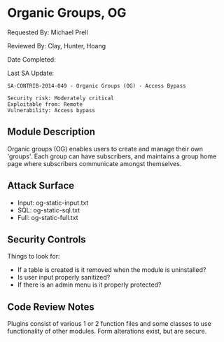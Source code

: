 # Organic Groups, OG



Requested By: Michael Prell

Reviewed By: Clay, Hunter, Hoang

Date Completed:

Last SA Update:

	SA-CONTRIB-2014-049 - Organic Groups (OG) - Access Bypass

	Security risk: Moderately critical
	Exploitable from: Remote
	Vulnerability: Access bypass

## Module Description

Organic groups (OG) enables users to create and manage their own 'groups'.
Each group can have subscribers, and maintains a group home page where
subscribers communicate amongst themselves.


## Attack Surface

- Input: og-static-input.txt
- SQL: og-static-sql.txt
- Full: og-static-full.txt

## Security Controls

Things to look for:

- If a table is created is it removed when the module is uninstalled?
- Is user input properly sanitized?
- If there is an admin menu is it properly protected?


## Code Review Notes

Plugins consist of various 1 or 2 function files and some classes to use functionality
of other modules. Form alterations exist, but are secure.
